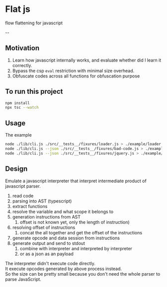# Flat js

flow flattening for javascript

--

## Motivation

1. Learn how javascript internally works, and evaluate whether did I learn it correctly.
2. Bypass the csp `eval` restriction with minimal size overhead.
3. Obfuscate codes across all functions for obfuscation purpose

## To run this project

```sh
npm install
npx tsc --watch
```

## Usage

The example

```sh
node ./lib/cli.js ./src/__tests__/fixures/loader.js > ./example/loader.js
node ./lib/cli.js --json ./src/__tests__/fixures/bad-code.js > ./example/bad-code.json
node ./lib/cli.js --json ./src/__tests__/fixures/jquery.js > ./example/jquery.json
```

## Design

Emulate a javascript interpreter that interpret intermediate product of javascript parser.

1. read code
2. parsing into AST (typescript)
3. extract functions
4. resolve the variable and what scope it belongs to
5. generation instructions from AST
    1. offset is not known yet, only the length of instruction)
6. resolving offset of instructions
    1. concat the all together and get the offset of the instructions
7. generate opcode and data session from instructions
8. generate output and send to stdout
    1. combine with interpreter and interpreted by interpreter
    2. or as a json as an payload

The interpreter didn't execute code directly.  
It execute opcodes generated by above process instead.  
So the size can be pretty small because you don't need the whole parser to parse JavaScript.
